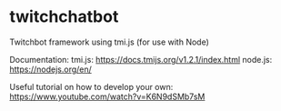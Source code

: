 # twitchchatbot
Twitchbot framework using tmi.js (for use with Node)

Documentation:
tmi.js: https://docs.tmijs.org/v1.2.1/index.html
node.js: https://nodejs.org/en/

Useful tutorial on how to develop your own:
https://www.youtube.com/watch?v=K6N9dSMb7sM
